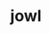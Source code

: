 ---
category: 4-letters
denotation: null
name: jowl
reference_link: https://www.etymonline.com/word/jowl
root_language: null
root_name: null
title: jowl
type: free
word_sums:
- respelling: jowl
  sum: 'Jowl + '
---